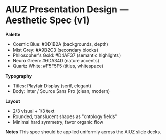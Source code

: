 # AIUZ Presentation Design — Aesthetic Spec (v1)

**Palette**
- Cosmic Blue: #0D1B2A (backgrounds, depth)
- Mist Grey: #A9B2C3 (secondary blocks)
- Philosopher's Gold: #D4AF37 (semantic highlights)
- Neuro Green: #6DA34D (nature accents)
- Quartz White: #F5F5F5 (titles, whitespace)

**Typography**
- Titles: Playfair Display (serif, elegant)
- Body: Inter / Source Sans Pro (clean, modern)

**Layout**
- 2/3 visual + 1/3 text
- Rounded, translucent shapes as "ontology fields"
- Minimal hard symmetry; favor organic flow

**Notes**
This spec should be applied uniformly across the AIUZ slide decks.
